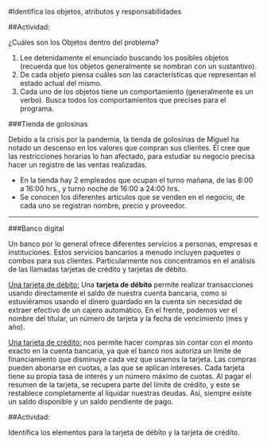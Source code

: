 #Identifica los objetos, atributos y responsabilidades

##Actividad:

¿Cuáles son los Objetos dentro del problema?

1. Lee detenidamente el enunciado buscando los posibles objetos (recuerda que los objetos generalmente se nombran con un sustantivo).
2. De cada objeto piensa cuáles son las características que representan el estado actual del mismo.
3. Cada uno de los objetos tiene un comportamiento (generalmente es un verbo). Busca todos los comportamientos que precises para el programa.

###Tienda de golosinas

Debido a la crisis por la pandemia, la tienda de golosinas de Miguel ha notado un descenso en los valores que compran sus clientes. Él cree que las restricciones horarias lo han afectado, para estudiar su negocio precisa hacer un registro de las ventas realizadas.

- En la tienda hay 2 empleados que ocupan el turno mañana, de las 8:00 a 16:00
hrs., y turno noche de 16:00 a 24:00 hrs.
- Se conocen los diferentes artículos que se venden en el negocio, de cada uno se
registran nombre, precio y proveedor.

---

###Banco digital

Un banco por lo general ofrece diferentes servicios a personas, empresas e instituciones. Estos servicios bancarios a menudo incluyen paquetes o combos para sus clientes. Particularmente nos concentramos en el análisis de las llamadas tarjetas de crédito y tarjetas de débito. 

<ins>Una tarjeta de débito:</ins> Una **tarjeta de débito** permite realizar transacciones usando directamente
 el saldo de nuestra cuenta bancaria, como si estuviéramos usando el dinero guardado
 en la cuenta sin necesidad de extraer efectivo de un cajero automático. En el frente, podemos ver el
 nombre del titular, un número de tarjeta y la fecha de vencimiento (mes y año).

<ins>Una tarjeta de crédito:</ins> nos permite hacer compras sin contar con el monto exacto en la cuenta bancaria, ya que el banco nos autoriza un límite de financiamiento que disminuye cada vez que usamos la tarjeta. Las compras pueden abonarse en cuotas, a las que se aplican intereses. Cada tarjeta tiene su propia tasa de interés y un número máximo de cuotas. Al pagar el resumen de la tarjeta, se recupera parte del límite de crédito, y este se restablece completamente al liquidar nuestras deudas. Así, siempre existe un saldo disponible y un saldo pendiente de pago. 

##Actividad:

Identifica los elementos para la tarjeta de débito y la tarjeta de crédito.
